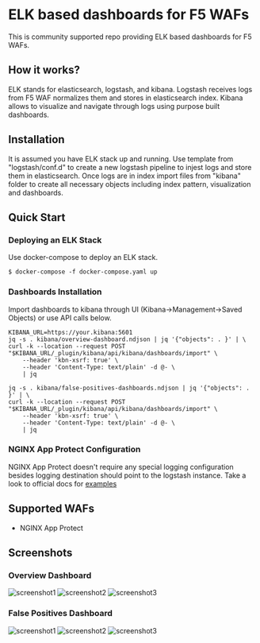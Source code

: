 # ELK based dashboards for F5 WAFs
This is community supported repo providing ELK based dashboards for F5 WAFs.
## How it works?
ELK stands for elasticsearch, logstash, and kibana. Logstash receives logs from F5 WAF normalizes them and stores in elasticsearch index. Kibana allows to visualize and navigate through logs using purpose built dashboards.
## Installation
It is assumed you have ELK stack up and running. Use template from "logstash/conf.d" to create a new logstash pipeline to injest logs and store them in elasticsearch. Once logs are in index import files from "kibana" folder to create all necessary objects including index pattern, visualization and dashboards. 
## Quick Start
### Deploying an ELK Stack
Use docker-compose to deploy an ELK stack.
```
$ docker-compose -f docker-compose.yaml up
```
### Dashboards Installation
Import dashboards to kibana through UI (Kibana->Management->Saved Objects) or use API calls below.
```
KIBANA_URL=https://your.kibana:5601
jq -s . kibana/overview-dashboard.ndjson | jq '{"objects": . }' | \
curl -k --location --request POST "$KIBANA_URL/_plugin/kibana/api/kibana/dashboards/import" \
    --header 'kbn-xsrf: true' \
    --header 'Content-Type: text/plain' -d @- \
    | jq

jq -s . kibana/false-positives-dashboards.ndjson | jq '{"objects": . }' | \
curl -k --location --request POST "$KIBANA_URL/_plugin/kibana/api/kibana/dashboards/import" \
    --header 'kbn-xsrf: true' \
    --header 'Content-Type: text/plain' -d @- \
    | jq
```
### NGINX App Protect Configuration
NGINX App Protect doesn't require any special logging configuration besides logging destination should point to the logstash instance. Take a look to official docs for [examples](https://docs.nginx.com/nginx-app-protect/admin-guide/#centos-7-4-installation)
## Supported WAFs
* NGINX App Protect
## Screenshots
### Overview Dashboard
![screenshot1](https://user-images.githubusercontent.com/23067500/72393114-c7c25080-36e6-11ea-81c4-655f4c936476.png)
![screenshot2](https://user-images.githubusercontent.com/23067500/72392972-4cf93580-36e6-11ea-8392-1b80d59b8276.png)
![screenshot3](https://user-images.githubusercontent.com/23067500/72392979-4ff42600-36e6-11ea-9cb9-22b8ba737de0.png)
### False Positives Dashboard
![screenshot1](https://user-images.githubusercontent.com/23067500/81446488-d6b68e00-912f-11ea-9f60-0821c2010e46.png)
![screenshot2](https://user-images.githubusercontent.com/23067500/81446490-d918e800-912f-11ea-9223-a3cf7818cdcf.png)
![screenshot3](https://user-images.githubusercontent.com/23067500/81446492-dae2ab80-912f-11ea-94a2-e99fd7423883.png)
